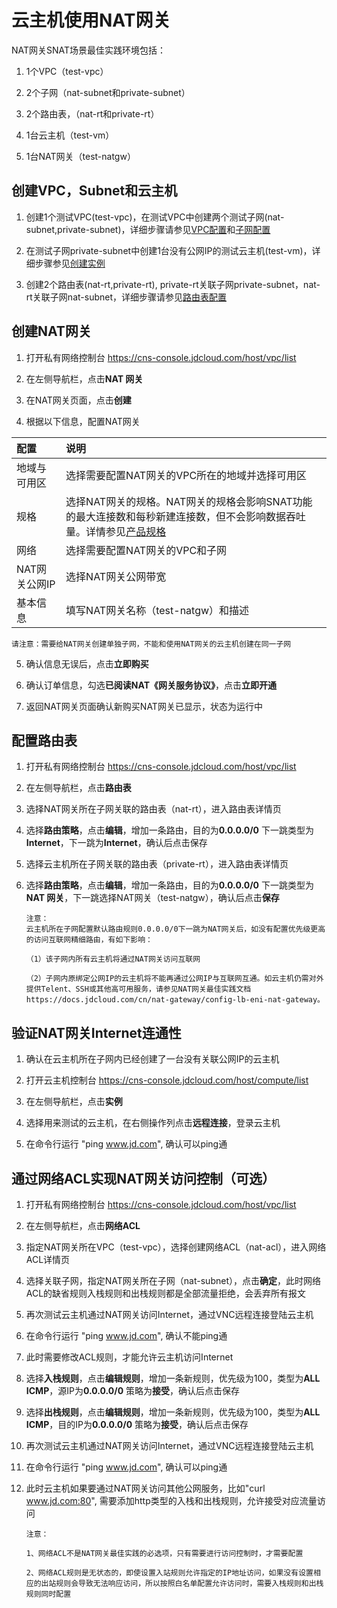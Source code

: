 # 云主机使用NAT网关

NAT网关SNAT场景最佳实践环境包括：

1. 1个VPC（test-vpc）

2. 2个子网（nat-subnet和private-subnet）

3. 2个路由表，（nat-rt和private-rt）

4. 1台云主机（test-vm）

5. 1台NAT网关（test-natgw）

## 创建VPC，Subnet和云主机

1. 创建1个测试VPC(test-vpc)，在测试VPC中创建两个测试子网(nat-subnet,private-subnet)，详细步骤请参见[VPC配置](../../Virtual-Private-Cloud/Operation-Guide/VPC-Configuration.md)和[子网配置](../../Virtual-Private-Cloud/Operation-Guide/Subnet-Configuration.md)

2. 在测试子网private-subnet中创建1台没有公网IP的测试云主机(test-vm)，详细步骤参见[创建实例](../../../Elastic-Compute/Virtual-Machines/Operation-Guide/Instance/Create-Instance.md)

3. 创建2个路由表(nat-rt,private-rt), private-rt关联子网private-subnet，nat-rt关联子网nat-subnet，详细步骤请参见[路由表配置](../../Virtual-Private-Cloud/Operation-Guide/Route-Table-Configuration.md)

## 创建NAT网关

1. 打开私有网络控制台 https://cns-console.jdcloud.com/host/vpc/list

2. 在左侧导航栏，点击**NAT 网关**

3. 在NAT网关页面，点击**创建**

4. 根据以下信息，配置NAT网关

| 配置          | 说明                                                         |
| :------------ | :----------------------------------------------------------- |
| 地域与可用区  | 选择需要配置NAT网关的VPC所在的地域并选择可用区               |
| 规格          | 选择NAT网关的规格。NAT网关的规格会影响SNAT功能的最大连接数和每秒新建连接数，但不会影响数据吞吐量。详情参见[产品规格](../Introduction/Specifications.md) |
| 网络          | 选择需要配置NAT网关的VPC和子网                               |
| NAT网关公网IP | 选择NAT网关公网带宽                                          |
| 基本信息      | 填写NAT网关名称（test-natgw）和描述                          |

    请注意：需要给NAT网关创建单独子网，不能和使用NAT网关的云主机创建在同一子网

5. 确认信息无误后，点击**立即购买**

6. 确认订单信息，勾选**已阅读NAT《网关服务协议》**，点击**立即开通**

7. 返回NAT网关页面确认新购买NAT网关已显示，状态为运行中

## 配置路由表

1. 打开私有网络控制台 https://cns-console.jdcloud.com/host/vpc/list

2. 在左侧导航栏，点击**路由表**

3. 选择NAT网关所在子网关联的路由表（nat-rt），进入路由表详情页

4. 选择**路由策略**，点击**编辑**，增加一条路由，目的为**0.0.0.0/0**  下一跳类型为**Internet**，下一跳为**Internet**，确认后点击保存

5. 选择云主机所在子网关联的路由表（private-rt），进入路由表详情页

6. 选择**路由策略**，点击**编辑**，增加一条路由，目的为**0.0.0.0/0**  下一跳类型为**NAT 网关**，下一跳选择NAT网关（test-natgw），确认后点击**保存**

       注意：
       云主机所在子网配置默认路由规则0.0.0.0/0下一跳为NAT网关后，如没有配置优先级更高的访问互联网精细路由，有如下影响：
     
       （1）该子网内所有云主机将通过NAT网关访问互联网
     
       （2）子网内原绑定公网IP的云主机将不能再通过公网IP与互联网互通。如云主机仍需对外提供Telent、SSH或其他高可用服务，请参见NAT网关最佳实践文档https://docs.jdcloud.com/cn/nat-gateway/config-lb-eni-nat-gateway。
     

## 验证NAT网关Internet连通性

1. 确认在云主机所在子网内已经创建了一台没有关联公网IP的云主机

2. 打开云主机控制台 https://cns-console.jdcloud.com/host/compute/list

3. 在左侧导航栏，点击**实例**

4. 选择用来测试的云主机，在右侧操作列点击**远程连接**，登录云主机

5. 在命令行运行 "ping www.jd.com", 确认可以ping通

## 通过网络ACL实现NAT网关访问控制（可选）

1. 打开私有网络控制台 https://cns-console.jdcloud.com/host/vpc/list

2. 在左侧导航栏，点击**网络ACL**

3. 指定NAT网关所在VPC（test-vpc），选择创建网络ACL（nat-acl），进入网络ACL详情页

4. 选择关联子网，指定NAT网关所在子网（nat-subnet），点击**确定**，此时网络ACL的缺省规则入栈规则和出栈规则都是全部流量拒绝，会丢弃所有报文

5. 再次测试云主机通过NAT网关访问Internet，通过VNC远程连接登陆云主机

6. 在命令行运行 "ping www.jd.com", 确认不能ping通

7. 此时需要修改ACL规则，才能允许云主机访问Internet

8. 选择**入栈规则**，点击**编辑规则**，增加一条新规则，优先级为100，类型为**ALL ICMP**，源IP为**0.0.0.0/0**  策略为**接受**，确认后点击保存

9. 选择**出栈规则**，点击**编辑规则**，增加一条新规则，优先级为100，类型为**ALL ICMP**，目的IP为**0.0.0.0/0**  策略为**接受**，确认后点击保存

10. 再次测试云主机通过NAT网关访问Internet，通过VNC远程连接登陆云主机

11. 在命令行运行 "ping www.jd.com", 确认可以ping通

12. 此时云主机如果要通过NAT网关访问其他公网服务，比如"curl www.jd.com:80", 需要添加http类型的入栈和出栈规则，允许接受对应流量访问


        注意：
        
        1、网络ACL不是NAT网关最佳实践的必选项，只有需要进行访问控制时，才需要配置
        
        2、网络ACL规则是无状态的，即使设置入站规则允许指定的IP地址访问，如果没有设置相应的出站规则会导致无法响应访问，所以按照白名单配置允许访问时，需要入栈规则和出栈规则同时配置
        
